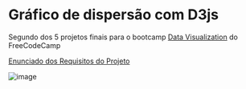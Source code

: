 # Gráfico de dispersão com D3js

Segundo dos 5 projetos finais para o bootcamp [Data Visualization](https://www.freecodecamp.org/learn/data-visualization)  do FreeCodeCamp

[Enunciado dos Requisitos do Projeto](https://www.freecodecamp.org/learn/data-visualization/data-visualization-projects/visualize-data-with-a-scatterplot-graph)


![image](https://github.com/dev-araujo/scatterplot-graph-d3js/assets/97068163/facc5652-ff65-4e1a-b74d-5ea832eed337)
